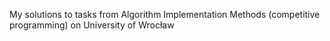 My solutions to tasks from Algorithm Implementation Methods (competitive programming) on University of Wrocław
